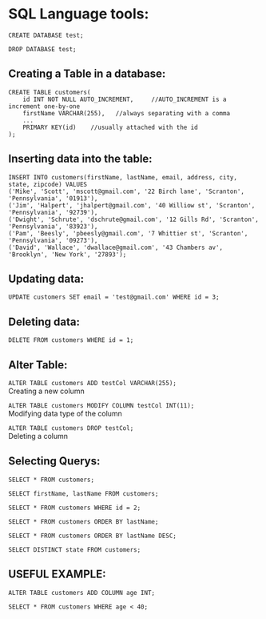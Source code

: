 # SQL Language tools:


`CREATE DATABASE test;`

`DROP DATABASE test;`


## Creating a Table in a database:

<p><code>CREATE TABLE customers(
	id INT NOT NULL AUTO_INCREMENT,     //AUTO_INCREMENT is a increment one-by-one
	firstName VARCHAR(255),   //always separating with a comma
	...
	PRIMARY KEY(id)    //usually attached with the id
);</code></p>


## Inserting data into the table:

<p><code>INSERT INTO customers(firstName, lastName, email, address, city, state, zipcode) VALUES 
('Mike', 'Scott', 'mscott@gmail.com', '22 Birch lane', 'Scranton', 'Pennsylvania', '01913'), 
('Jim', 'Halpert', 'jhalpert@gmail.com', '40 Williow st', 'Scranton', 'Pennsylvania', '92739'), 
('Dwight', 'Schrute', 'dschrute@gmail.com', '12 Gills Rd', 'Scranton', 'Pennsylvania', '83923'), 
('Pam', 'Beesly', 'pbeesly@gmail.com', '7 Whittier st', 'Scranton', 'Pennsylvania', '09273'), 
('David', 'Wallace', 'dwallace@gmail.com', '43 Chambers av', 'Brooklyn', 'New York', '27893');</code></p>


## Updating data:

<p><code>UPDATE customers SET email = 'test@gmail.com' WHERE id = 3;</code></p>


## Deleting data:

<p><code>DELETE FROM customers WHERE id = 1;</code></p>


## Alter Table:

<p><code>ALTER TABLE customers ADD testCol VARCHAR(255);</code><br>
Creating a new column</p>  

<p><code>ALTER TABLE customers MODIFY COLUMN testCol INT(11);</code><br>
Modifying data type of the column</p>

<p><code>ALTER TABLE customers DROP testCol;</code><br>
Deleting a column</p>


## Selecting Querys:

<p><code>SELECT * FROM customers;</code></p>

<p><code>SELECT firstName, lastName FROM customers;</code></p>

<p><code>SELECT * FROM customers WHERE id = 2;</code></p>

<p><code>SELECT * FROM customers ORDER BY lastName;</code></p>

<p><code>SELECT * FROM customers ORDER BY lastName DESC;</code></p>

<p><code>SELECT DISTINCT state FROM customers;</code></p>


## USEFUL EXAMPLE:

<p><code>ALTER TABLE customers ADD COLUMN age INT;</code></p>

<p><code>SELECT * FROM customers WHERE age < 40;</code></p>